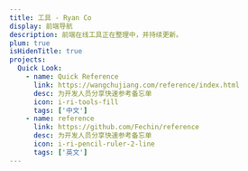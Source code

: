```yaml
---
title: 工具 - Ryan Co
display: 前端导航
description: 前端在线工具正在整理中，并持续更新。
plum: true
isHidenTitle: true
projects: 
  Quick Look:
    - name: Quick Reference
      link: https://wangchujiang.com/reference/index.html
      desc: 为开发人员分享快速参考备忘单
      icon: i-ri-tools-fill
      tags: ['中文']
    - name: reference
      link: https://github.com/Fechin/reference
      desc: 为开发人员分享快速参考备忘单
      icon: i-ri-pencil-ruler-2-line
      tags: ['英文']
---
```

<!-- @layout-full-width -->

<NavsTabs :description="frontmatter.description" />

<NavsList :projects="frontmatter.projects" />